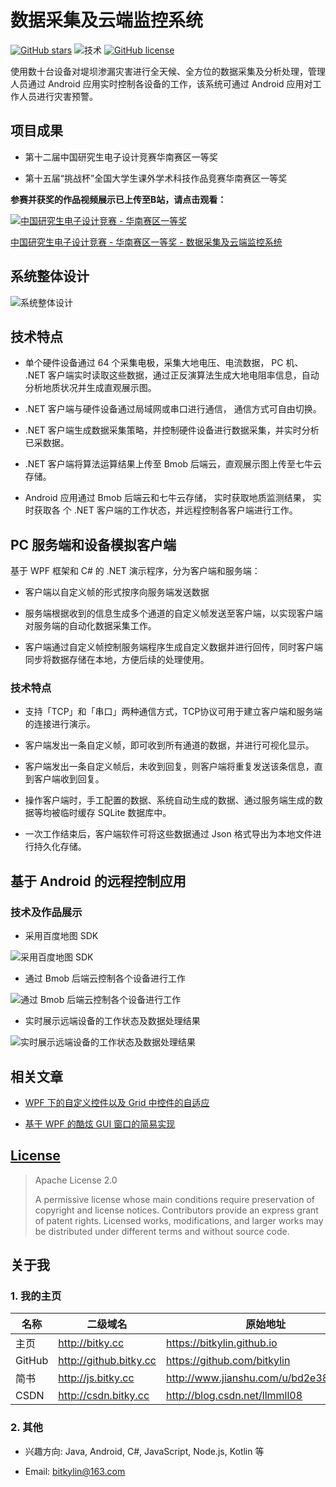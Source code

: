# 数据采集及云端监控系统

[![GitHub stars](https://img.shields.io/github/stars/bitkylin/InteractionByFrames.svg)](https://github.com/bitkylin/InteractionByFrames/stargazers)
![技术](https://img.shields.io/badge/%E6%8A%80%E6%9C%AF-Bmob%7C%E4%B8%83%E7%89%9B%7CAndroid%7CWPF-brightgreen.svg)
[![GitHub license](https://img.shields.io/badge/许可证-Apache_2-blue.svg)](https://github.com/bitkylin/InteractionByFrames/blob/master/LICENSE)

使用数十台设备对堤坝渗漏灾害进行全天候、全方位的数据采集及分析处理，管理人员通过
Android 应用实时控制各设备的工作，该系统可通过 Android 应用对工作人员进行灾害预警。

## 项目成果

- 第十二届中国研究生电子设计竞赛华南赛区一等奖

- 第十五届“挑战杯”全国大学生课外学术科技作品竞赛华南赛区一等奖

**参赛并获奖的作品视频展示已上传至B站，请点击观看：**

[![中国研究生电子设计竞赛 - 华南赛区一等奖](./mdphoto/1.jpg)](https://www.bilibili.com/video/BV1Ay4y1b7aw/)

[中国研究生电子设计竞赛 - 华南赛区一等奖 - 数据采集及云端监控系统](https://www.bilibili.com/video/BV1Ay4y1b7aw/)

## 系统整体设计

![系统整体设计](./mdphoto/2.jpg)

## 技术特点

- 单个硬件设备通过 64 个采集电极，采集大地电压、电流数据， PC 机、 .NET 客户端实时读取这些数据，通过正反演算法生成大地电阻率信息，自动分析地质状况并生成直观展示图。

- .NET 客户端与硬件设备通过局域网或串口进行通信， 通信方式可自由切换。

- .NET 客户端生成数据采集策略，并控制硬件设备进行数据采集，并实时分析已采数据。

- .NET 客户端将算法运算结果上传至 Bmob 后端云，直观展示图上传至七牛云存储。

- Android 应用通过 Bmob 后端云和七牛云存储， 实时获取地质监测结果， 实时获取各
个 .NET 客户端的工作状态，并远程控制各客户端进行工作。


## PC 服务端和设备模拟客户端

基于 WPF 框架和 C# 的 .NET 演示程序，分为客户端和服务端：

- 客户端以自定义帧的形式按序向服务端发送数据

- 服务端根据收到的信息生成多个通道的自定义帧发送至客户端，以实现客户端对服务端的自动化数据采集工作。

- 客户端通过自定义帧控制服务端程序生成自定义数据并进行回传，同时客户端同步将数据存储在本地，方便后续的处理使用。

### 技术特点

- 支持「TCP」和「串口」两种通信方式，TCP协议可用于建立客户端和服务端的连接进行演示。

- 客户端发出一条自定义帧，即可收到所有通道的数据，并进行可视化显示。

- 客户端发出一条自定义帧后，未收到回复，则客户端将重复发送该条信息，直到客户端收到回复。

- 操作客户端时，手工配置的数据、系统自动生成的数据、通过服务端生成的数据等均被临时缓存 SQLite 数据库中。

- 一次工作结束后，客户端软件可将这些数据通过 Json 格式导出为本地文件进行持久化存储。

## 基于 Android 的远程控制应用

### 技术及作品展示

- 采用百度地图 SDK

![采用百度地图 SDK](./mdphoto/21.jpg)

- 通过 Bmob 后端云控制各个设备进行工作

![通过 Bmob 后端云控制各个设备进行工作](./mdphoto/22.jpg)

- 实时展示远端设备的工作状态及数据处理结果

![实时展示远端设备的工作状态及数据处理结果](./mdphoto/23.jpg)

## 相关文章

- [WPF 下的自定义控件以及 Grid 中控件的自适应](http://www.jianshu.com/p/1526a02f3556)

- [基于 WPF 的酷炫 GUI 窗口的简易实现](http://www.jianshu.com/p/b2b8b0161397)

## [License](https://github.com/bitkylin/InteractionByFrames/blob/master/LICENSE)

> Apache License 2.0
> 
> A permissive license whose main conditions require preservation of copyright and license notices. Contributors provide an express grant of patent rights. Licensed works, modifications, and larger works may be distributed under different terms and without source code.

## 关于我

### 1. 我的主页

名称|二级域名|原始地址
---|---|---
主页|http://bitky.cc|https://bitkylin.github.io
GitHub|http://github.bitky.cc|https://github.com/bitkylin
简书|http://js.bitky.cc|http://www.jianshu.com/u/bd2e386a6ea8
CSDN|http://csdn.bitky.cc|http://blog.csdn.net/llmmll08


### 2. 其他

- 兴趣方向: Java, Android, C#, JavaScript, Node.js, Kotlin 等

- Email: bitkylin@163.com
